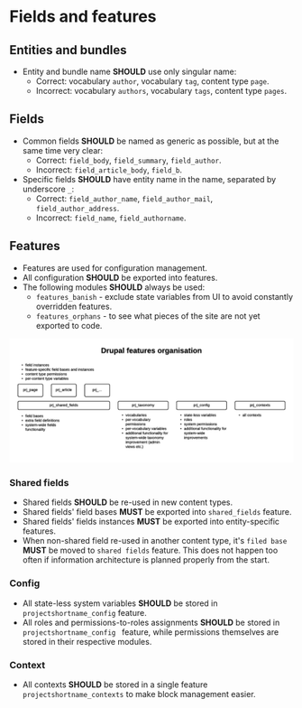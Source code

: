 # Fields and features

## Entities and bundles
* Entity and bundle name **SHOULD** use only singular name:
  * Correct: vocabulary `author`, vocabulary `tag`, content type `page`.
  * Incorrect: vocabulary `authors`, vocabulary `tags`, content type `pages`.

## Fields
* Common fields **SHOULD** be named as generic as possible, but at the same time very clear:
  * Correct: `field_body`, `field_summary`, `field_author`.
  * Incorrect: `field_article_body`, `field_b`.
* Specific fields **SHOULD** have entity name in the name, separated by underscore `_`:
  * Correct: `field_author_name`, `field_author_mail`, `field_author_address`.
  * Incorrect: `field_name`, `field_authorname`.

## Features
* Features are used for configuration management.
* All configuration **SHOULD** be exported into features.
* The following modules **SHOULD** always be used:
  * `features_banish` - exclude state variables from UI to avoid constantly overridden features.
  * `features_orphans` - to see what pieces of the site are not yet exported to code.

![](https://raw.githubusercontent.com/alexdesignworks/drupal-organised/master/images/fields_and_features.png)

### Shared fields
* Shared fields **SHOULD** be re-used in new content types.
* Shared fields' field bases **MUST** be exported into `shared_fields` feature.
* Shared fields' fields instances **MUST** be exported into entity-specific features.
* When non-shared field re-used in another content type, it's `filed base` **MUST** be moved to `shared fields` feature. This does not happen too often if information architecture is planned properly from the start.

### Config
* All state-less system variables **SHOULD** be stored in `projectshortname_config` feature.
* All roles and permissions-to-roles assignments **SHOULD** be stored in `projectshortname_config ` feature, while permissions themselves are stored in their respective modules.

### Context
* All contexts **SHOULD** be stored in a single feature `projectshortname_contexts` to make block management easier.
